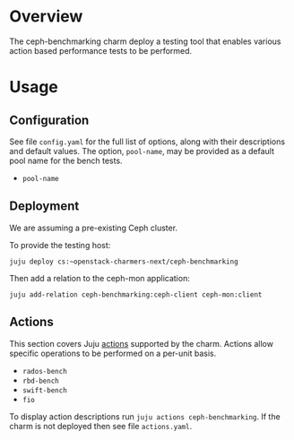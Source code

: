 # Overview

The ceph-benchmarking charm deploy a testing tool that enables various action
based performance tests to be performed.

# Usage

## Configuration

See file `config.yaml` for the full list of options, along with their
descriptions and default values. The option, `pool-name`, may be provided as a
default pool name for the bench tests.

* `pool-name`

## Deployment

We are assuming a pre-existing Ceph cluster.

To provide the testing host:

    juju deploy cs:~openstack-charmers-next/ceph-benchmarking

Then add a relation to the ceph-mon application:

    juju add-relation ceph-benchmarking:ceph-client ceph-mon:client

## Actions

This section covers Juju [actions][juju-docs-actions] supported by the charm.
Actions allow specific operations to be performed on a per-unit basis.

* `rados-bench`
* `rbd-bench`
* `swift-bench`
* `fio`

To display action descriptions run `juju actions ceph-benchmarking`. If the charm is
not deployed then see file `actions.yaml`.


<!--

# Bugs

Please report bugs on [Launchpad][lp-bugs-charm-ceph-benchmarking].

For general charm questions refer to the [OpenStack Charm Guide][cg].

-->

<!-- LINKS -->

[ceph-mon-charm]: https://jaas.ai/ceph-mon
[ceph-osd-charm]: https://jaas.ai/ceph-osd
[cg]: https://docs.openstack.org/charm-guide
[cg-preview-charms]: https://docs.openstack.org/charm-guide/latest/openstack-charms.html#tech-preview-charms-beta
[cdg]: https://docs.openstack.org/project-deploy-guide/charm-deployment-guide
[juju-docs-actions]: https://jaas.ai/docs/actions
[lp-bugs-charm-ceph-benchmarking]: https://bugs.launchpad.net/charm-ceph-benchmarking/+filebug
